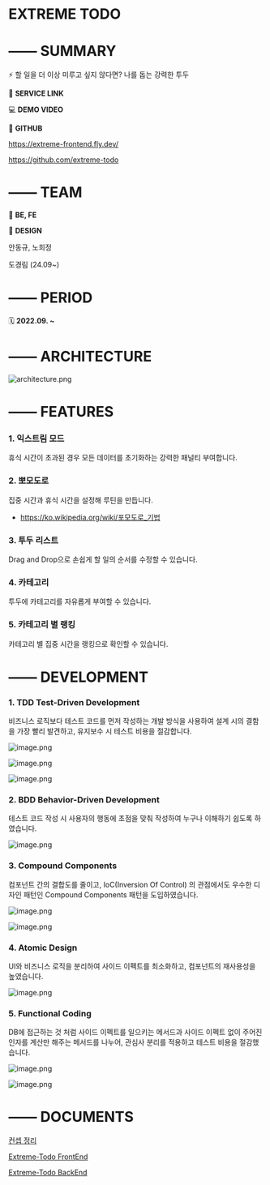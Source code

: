 # EXTREME TODO

# —— **SUMMARY**

<aside>
⚡ 할 일을 더 이상 미루고 싶지 않다면? 나를 돕는 강력한 투두

</aside>

🍺 **SERVICE LINK**

💻 **DEMO VIDEO**

🐙 **GITHUB**

https://extreme-frontend.fly.dev/

https://github.com/extreme-todo

# —— TEAM

🧩 **BE, FE**

🦜 **DESIGN**

안동규, 노희정

도경림 (24.09~)

# —— PERIOD

🗓️ **2022.09. ~**

# —— ARCHITECTURE

![architecture.png](https://prod-files-secure.s3.us-west-2.amazonaws.com/d41bebb0-2662-43b4-b074-ebee45456b4a/9ef40fe1-5535-45f7-a0e7-0e1bc5ec3636/ccd398c3-be5a-4e47-9279-41aea1b29d26.png)

# —— FEATURES

### **1. 익스트림 모드**

휴식 시간이 초과된 경우 모든 데이터를 초기화하는 강력한 패널티 부여합니다.

### **2. 뽀모도로**

집중 시간과 휴식 시간을 설정해 루틴을 만듭니다.

- https://ko.wikipedia.org/wiki/포모도로_기법

### **3. 투두 리스트**

Drag and Drop으로 손쉽게 할 일의 순서를 수정할 수 있습니다.

### **4. 카테고리**

투두에 카테고리를 자유롭게 부여할 수 있습니다.

### **5. 카테고리 별 랭킹**

카테고리 별 집중 시간을 랭킹으로 확인할 수 있습니다.

# —— DEVELOPMENT

### 1. TDD Test-Driven Development

비즈니스 로직보다 테스트 코드를 먼저 작성하는 개발 방식을 사용하여 설계 시의 결함을 가장 빨리 발견하고, 유지보수 시 테스트 비용을 절감합니다.

![image.png](https://prod-files-secure.s3.us-west-2.amazonaws.com/d41bebb0-2662-43b4-b074-ebee45456b4a/356e2428-1254-438f-ba05-d975d6b9658c/image.png)

![image.png](https://prod-files-secure.s3.us-west-2.amazonaws.com/d41bebb0-2662-43b4-b074-ebee45456b4a/fbb65efb-4470-4e81-a8af-4ccb6c5d1db3/image.png)

![image.png](https://prod-files-secure.s3.us-west-2.amazonaws.com/d41bebb0-2662-43b4-b074-ebee45456b4a/f08dadcb-7844-42d3-af46-84227d15a83b/image.png)

### 2. BDD Behavior-Driven Development

테스트 코드 작성 시 사용자의 행동에 초점을 맞춰 작성하여 누구나 이해하기 쉽도록 하였습니다.

![image.png](https://prod-files-secure.s3.us-west-2.amazonaws.com/d41bebb0-2662-43b4-b074-ebee45456b4a/99331d4a-f63d-43f2-8582-6ab99065eb00/image.png)

### 3. Compound Components

컴포넌트 간의 결합도를 줄이고, IoC(Inversion Of Control) 의 관점에서도 우수한 디자인 패턴인 Compound Components 패턴을 도입하였습니다.

![image.png](https://prod-files-secure.s3.us-west-2.amazonaws.com/d41bebb0-2662-43b4-b074-ebee45456b4a/5a03dd74-c9dc-4a6a-a093-f657116140eb/image.png)

![image.png](https://prod-files-secure.s3.us-west-2.amazonaws.com/d41bebb0-2662-43b4-b074-ebee45456b4a/625870f8-565b-4294-af8a-b0d8132fa8b1/image.png)

### 4. Atomic Design

UI와 비즈니스 로직을 분리하여 사이드 이펙트를 최소화하고, 컴포넌트의 재사용성을 높였습니다.

![image.png](https://prod-files-secure.s3.us-west-2.amazonaws.com/d41bebb0-2662-43b4-b074-ebee45456b4a/62f0fa1b-9818-4cf6-b956-77bce397ccfb/image.png)

### 5. Functional Coding

DB에 접근하는 것 처럼 사이드 이펙트를 일으키는 메서드과 사이드 이펙트 없이 주어진 인자를 계산만 해주는 메서드를 나누어, 관심사 분리를 적용하고 테스트 비용을 절감했습니다.

![image.png](https://prod-files-secure.s3.us-west-2.amazonaws.com/d41bebb0-2662-43b4-b074-ebee45456b4a/c437c710-d568-400a-a4bf-2d8951ccf8e2/image.png)

![image.png](https://prod-files-secure.s3.us-west-2.amazonaws.com/d41bebb0-2662-43b4-b074-ebee45456b4a/ce5fa83b-aa21-437b-a173-e9bb2661d61f/image.png)

# —— DOCUMENTS

[컨셉 정리](https://www.notion.so/4b935f7ada1e42919114cefaeed4c632?pvs=21) 

[Extreme-Todo FrontEnd](https://www.notion.so/Extreme-Todo-FrontEnd-afb851d4da1f4028bc15e3576fbc4981?pvs=21) 

[Extreme-Todo BackEnd](https://www.notion.so/Extreme-Todo-BackEnd-bcb153b90d53440ebc31c399c6748016?pvs=21)
